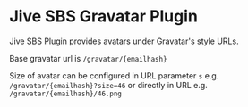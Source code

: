 Jive SBS Gravatar Plugin 
========================

Jive SBS Plugin provides avatars under Gravatar's style URLs.

Base gravatar url is `/gravatar/{emailhash}`

Size of avatar can be configured in URL parameter `s` e.g. `/gravatar/{emailhash}?size=46` or directly in URL e.g. `/gravatar/{emailhash}/46.png`
